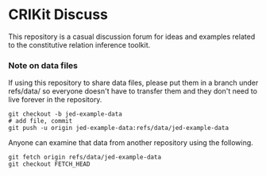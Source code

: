 # CRIKit Discuss

This repository is a casual discussion forum for ideas and examples
related to the constitutive relation inference toolkit.

### Note on data files

If using this repository to share data files, please put them in a
branch under refs/data/ so everyone doesn't have to transfer them and
they don't need to live forever in the repository.

```
git checkout -b jed-example-data
# add file, commit
git push -u origin jed-example-data:refs/data/jed-example-data
```

Anyone can examine that data from another repository using the
following.

```
git fetch origin refs/data/jed-example-data
git checkout FETCH_HEAD
```
